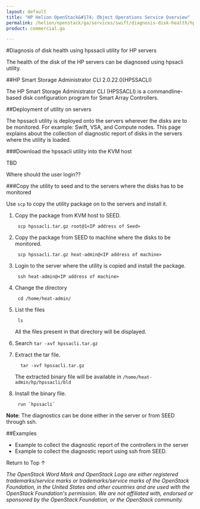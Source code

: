 ```yaml
---
layout: default
title: "HP Helion OpenStack&#174; Object Operations Service Overview"
permalink: /helion/openstack/ga/services/swift/diagnosis-disk-health/hpssacli/
product: commercial.ga

---
```

<!--UNDER REVISION-->

<script>

function PageRefresh {
onLoad="window.refresh"
}

PageRefresh();

</script>

<!--
<p style="font-size: small;"> <a href=" /helion/openstack/ga/services/object/overview/scale-out-swift/">&#9664; PREV</a> | <a href="/helion/openstack/services/overview/">&#9650; UP</a> | <a href="/helion/openstack/services/overview/"> NEXT &#9654</a> </p>-->

#Diagnosis of disk health using hpssacli utility for HP servers

The health of the disk  of the HP servers can be diagnosed using hpsacli utility.


##HP Smart Storage Administrator CLI 2.0.22.0(HPSSACLI)

The HP Smart Storage Administrator CLI (HPSSACLI) is a commandline-based disk configuration program for Smart Array Controllers.

##Deployment of utility on servers

The hpssacli utility is deployed onto the servers wherever the disks are to be monitored. For example: Swift, VSA, and Compute nodes. This page explains about the collection of diagnostic report of disks in the servers where the utility is loaded.

###Download the hpssacli utility into the KVM host

TBD

Where should the user login??

###Copy the utility to seed and to the servers where the disks has to be monitored

Use `scp` to copy the utility package on to the servers and install it.

1. Copy the package from KVM host to SEED.

		scp hpssacli.tar.gz root@1<IP address of Seed>

2. Copy the package from SEED to machine where the disks to be monitored.

		scp hpssacli.tar.gz heat-admin@<IP address of machine>

3. Login to the server where the utility is copied and install the package.

		ssh heat-admin@<IP address of machine>

4. Change the directory

		cd /home/heat-admin/
		
5. List the files

		ls
	All the files present in that directory will be displayed.

6. Search `tar -xvf hpssacli.tar.gz`

7. Extract the tar file. 

		 tar -xvf hpssacli.tar.gz

	The extracted binary file will be available in `/home/heat-admin/hp/hpssacli/bld`

8. Install the binary file.

	 	run `hpssacli`
 
**Note**: The diagnostics can be done either in the server or from SEED through ssh.

##Examples

* Example to collect the diagnostic report of the controllers in the server
* Example to collect the diagnostic report using ssh from SEED.


 
<a href="#top" style="padding:14px 0px 14px 0px; text-decoration: none;"> Return to Top &#8593; </a>


*The OpenStack Word Mark and OpenStack Logo are either registered trademarks/service marks or trademarks/service marks of the OpenStack Foundation, in the United States and other countries and are used with the OpenStack Foundation's permission. We are not affiliated with, endorsed or sponsored by the OpenStack Foundation, or the OpenStack community.*